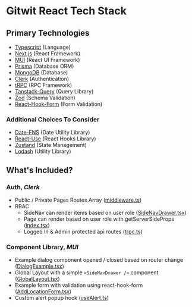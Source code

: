 # Gitwit React Tech Stack

## Primary Technologies

-   [Typescript](https://typescriptlang.org) (Language)
-   [Next.js](https://nextjs.org) (React Framework)
-   [MUI](https://mui.com) (React UI Framework)
-   [Prisma](https://prisma.io) (Database ORM)
-   [MongoDB](https://mongodb.com) (Database)
-   [Clerk](https://clerk.dev) (Authentication)
-   [tRPC](https://trpc.io) (RPC Framework)
-   [Tanstack-Query](https://tanstack.com/query/latest) (Query Library)
-   [Zod](https://zod.dev/) (Schema Validation)
-   [React-Hook-Form](https://react-hook-form.com/) (Form Validation)

### Additional Choices To Consider

-   [Date-FNS](https://date-fns.org) (Date Utility Library)
-   [React-Use](https://streamich.github.io/react-use/) (React Hooks Library)
-   [Zustand](https://docs.pmnd.rs/zustand/getting-started/introduction) (State Management)
-   [Lodash](https://lodash.com/) (Utility Library)

## What's Included?

### Auth, _Clerk_

-   Public / Private Pages Routes Array ([middleware.ts](./src/middleware.ts))
-   RBAC
    -   SideNav can render items based on user role ([SideNavDrawer.tsx](./src/components/shared/layouts/sidenav/SideNavDrawer.tsx))
    -   Page can render based on user role with getServerSideProps ([index.tsx](./src/pages/admin/index.tsx))
    -   Logged In & Admin protected api routes ([trpc.ts](./src/server/api/trpc.ts))

### Component Library, _MUI_

-   Example dialog component opened / closed based on router change ([DialogExample.tsx](./src/components/home/DialogExample.tsx))
-   Global Layout with a simple `<SideNavDrawer />` component ([GlobalLayout.tsx](./src/components/shared/layouts/GlobalLayout.tsx))
-   Example form with validation using react-hook-form ([AddLocationForm.tsx](./src/components/location/AddLocationForm.tsx))
-   Custom alert popup hook ([useAlert.ts](./src/hooks/useAlert.ts))
